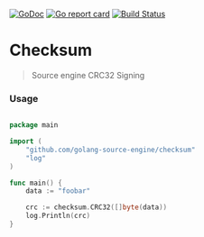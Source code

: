 [![GoDoc](https://godoc.org/github.com/Galaco/source-tools-common?status.svg)](https://godoc.org/github.com/Galaco/source-tools-common)
[![Go report card](https://goreportcard.com/badge/github.com/galaco/source-tools-common)](https://goreportcard.com/badge/github.com/galaco/source-tools-common)
[![Build Status](https://travis-ci.com/Galaco/source-tools-common.svg?branch=master)](https://travis-ci.com/Galaco/source-tools-common)

# Checksum
> Source engine CRC32 Signing

### Usage
```go

package main

import (
    "github.com/golang-source-engine/checksum"
    "log"
)

func main() {
    data := "foobar"

    crc := checksum.CRC32([]byte(data))
    log.Println(crc)
}
```
